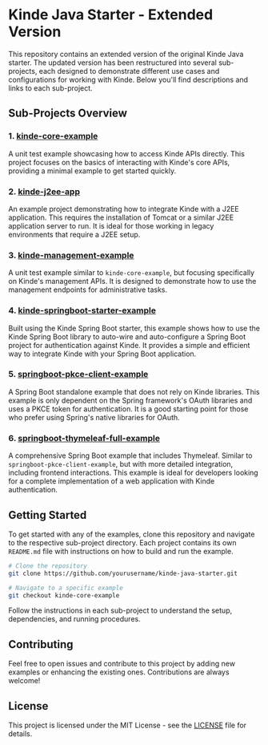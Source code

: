 # Kinde Java Starter - Extended Version

This repository contains an extended version of the original Kinde Java starter. The updated version has been restructured into several sub-projects, each designed to demonstrate different use cases and configurations for working with Kinde. Below you'll find descriptions and links to each sub-project.

## Sub-Projects Overview

### 1. [kinde-core-example](./kinde-core-example)
A unit test example showcasing how to access Kinde APIs directly. This project focuses on the basics of interacting with Kinde's core APIs, providing a minimal example to get started quickly.

### 2. [kinde-j2ee-app](./kinde-j2ee-app)
An example project demonstrating how to integrate Kinde with a J2EE application. This requires the installation of Tomcat or a similar J2EE application server to run. It is ideal for those working in legacy environments that require a J2EE setup.

### 3. [kinde-management-example](./kinde-management-example)
A unit test example similar to `kinde-core-example`, but focusing specifically on Kinde's management APIs. It is designed to demonstrate how to use the management endpoints for administrative tasks.

### 4. [kinde-springboot-starter-example](./kinde-springboot-starter-example)
Built using the Kinde Spring Boot starter, this example shows how to use the Kinde Spring Boot library to auto-wire and auto-configure a Spring Boot project for authentication against Kinde. It provides a simple and efficient way to integrate Kinde with your Spring Boot application.

### 5. [springboot-pkce-client-example](./springboot-pkce-client-example)
A Spring Boot standalone example that does not rely on Kinde libraries. This example is only dependent on the Spring framework's OAuth libraries and uses a PKCE token for authentication. It is a good starting point for those who prefer using Spring's native libraries for OAuth.

### 6. [springboot-thymeleaf-full-example](./springboot-thymeleaf-full-example)
A comprehensive Spring Boot example that includes Thymeleaf. Similar to `springboot-pkce-client-example`, but with more detailed integration, including frontend interactions. This example is ideal for developers looking for a complete implementation of a web application with Kinde authentication.

## Getting Started

To get started with any of the examples, clone this repository and navigate to the respective sub-project directory. Each project contains its own `README.md` file with instructions on how to build and run the example.

```sh
# Clone the repository
git clone https://github.com/yourusername/kinde-java-starter.git

# Navigate to a specific example
git checkout kinde-core-example
```

Follow the instructions in each sub-project to understand the setup, dependencies, and running procedures.

## Contributing

Feel free to open issues and contribute to this project by adding new examples or enhancing the existing ones. Contributions are always welcome!

## License

This project is licensed under the MIT License - see the [LICENSE](./LICENSE) file for details.